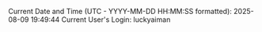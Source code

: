 Current Date and Time (UTC - YYYY-MM-DD HH:MM:SS formatted): 2025-08-09 19:49:44
Current User's Login: luckyaiman
